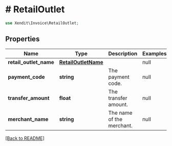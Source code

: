 # # RetailOutlet


```php
use Xendit\Invoice\RetailOutlet;
```

## Properties

Name | Type | Description | Examples | Notes
------------ | ------------- | ------------- | ------------- | ------------- 
**retail_outlet_name** | [**RetailOutletName**](RetailOutletName.md) |  | null | 
**payment_code** | **string** | The payment code. | null |  [optional]
**transfer_amount** | **float** | The transfer amount. | null |  [optional]
**merchant_name** | **string** | The name of the merchant. | null |  [optional]

[[Back to README]](../../README.md)
